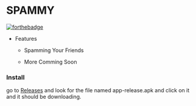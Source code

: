 # SPAMMY

  [![forthebadge](https://forthebadge.com/images/badges/made-with-java.svg)](https://forthebadge.com)

- Features

	- Spamming Your Friends

	- More Comming Soon

  

### Install
go to [Releases](https://github.com/DevSamuelV/Sms-Spammer/releases) and look for the file named app-release.apk 
and click on it and it should be downloading.
